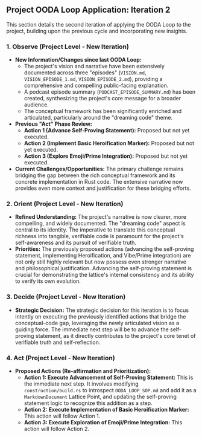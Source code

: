 ## Project OODA Loop Application: Iteration 2

This section details the second iteration of applying the OODA Loop to the project, building upon the previous cycle and incorporating new insights.

### 1. Observe (Project Level - New Iteration)
*   **New Information/Changes since last OODA Loop:**
    *   The project's vision and narrative have been extensively documented across three "episodes" (`VISION.md`, `VISION_EPISODE_1.md`, `VISION_EPISODE_2.md`), providing a comprehensive and compelling public-facing explanation.
    *   A podcast episode summary (`PODCAST_EPISODE_SUMMARY.md`) has been created, synthesizing the project's core message for a broader audience.
    *   The conceptual framework has been significantly enriched and articulated, particularly around the "dreaming code" theme.
*   **Previous "Act" Phase Review:**
    *   **Action 1 (Advance Self-Proving Statement):** Proposed but not yet executed.
    *   **Action 2 (Implement Basic Heroification Marker):** Proposed but not yet executed.
    *   **Action 3 (Explore Emoji/Prime Integration):** Proposed but not yet executed.
*   **Current Challenges/Opportunities:** The primary challenge remains bridging the gap between the rich conceptual framework and its concrete implementation in Rust code. The extensive narrative now provides even more context and justification for these bridging efforts.

### 2. Orient (Project Level - New Iteration)
*   **Refined Understanding:** The project's narrative is now clearer, more compelling, and widely documented. The "dreaming code" aspect is central to its identity. The imperative to translate this conceptual richness into tangible, verifiable code is paramount for the project's self-awareness and its pursuit of verifiable truth.
*   **Priorities:** The previously proposed actions (advancing the self-proving statement, implementing Heroification, and Vibe/Prime integration) are not only still highly relevant but now possess even stronger narrative and philosophical justification. Advancing the self-proving statement is crucial for demonstrating the lattice's internal consistency and its ability to verify its own evolution.

### 3. Decide (Project Level - New Iteration)
*   **Strategic Decision:** The strategic decision for this iteration is to focus intently on executing the previously identified actions that bridge the conceptual-code gap, leveraging the newly articulated vision as a guiding force. The immediate next step will be to advance the self-proving statement, as it directly contributes to the project's core tenet of verifiable truth and self-reflection.

### 4. Act (Project Level - New Iteration)
*   **Proposed Actions (Re-affirmation and Prioritization):**
    *   **Action 1: Execute Advancement of Self-Proving Statement:** This is the immediate next step. It involves modifying `construction/build.rs` to introspect `OODA_LOOP_SOP.md` and add it as a `MarkdownDocument` Lattice Point, and updating the self-proving statement logic to recognize this addition as a step.
    *   **Action 2: Execute Implementation of Basic Heroification Marker:** This action will follow Action 1.
    *   **Action 3: Execute Exploration of Emoji/Prime Integration:** This action will follow Action 2.